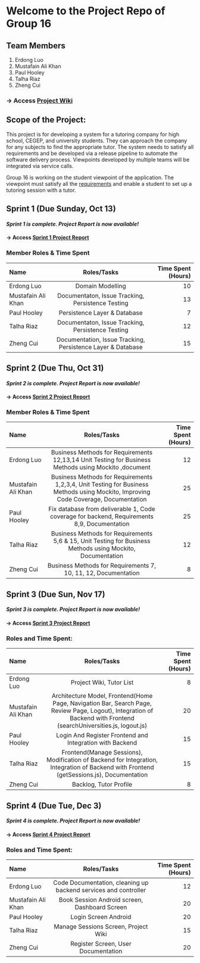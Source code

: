 # Welcome to the Project Repo of Group 16 
## Team Members

1. Erdong Luo
2. Mustafain Ali Khan
3. Paul Hooley
4. Talha Riaz
5. Zheng Cui

### -> Access [Project Wiki](https://github.com/McGill-ECSE321-Fall2019/project-group-16/wiki)
 
 ## Scope of the Project:
This project is for developing a system for a tutoring company for high school, CEGEP, and university students. They can approach the company for any subjects to find the appropriate tutor. The system needs to satisfy all requirements and be developed via a release pipeline to automate the software delivery process. Viewpoints developed by multiple teams will be integrated via service calls.

Group 16 is working on the student viewpoint of the application. The viewpoint must satisfy all the [requirements](https://github.com/McGill-ECSE321-Fall2019/project-group-16/wiki/System-Requirements) and enable a student to set up a tutoring session with a tutor. 
 
 ## Sprint 1 (Due Sunday, Oct 13)
 
 #### *Sprint 1 is complete. Project Report is now available!*
 #### -> Access [Sprint 1 Project Report](https://github.com/McGill-ECSE321-Fall2019/project-group-16/wiki/Project-Report-(Sprint-1))
 
 ### Member Roles & Time Spent
 
| Name | Roles/Tasks | Time Spent (Hours) | 
| :---         |     :---:      |          ---: |
| Erdong Luo         | Domain Modelling     | 10 |
| Mustafain Ali Khan     | Documentaton, Issue Tracking, Persistence Testing    | 13    |
| Paul Hooley        | Persistence Layer & Database       | 7      |
| Talha Riaz         | Documentaton, Issue Tracking, Persistence Testing       | 12      |
| Zheng Cui          | Documentation, Issue Tracking, Persistence Layer & Database       | 15      |

 ## Sprint 2 (Due Thu, Oct 31)
 
 #### *Sprint 2 is complete. Project Report is now available!*
 
 #### -> Access [Sprint 2 Project Report](https://github.com/McGill-ECSE321-Fall2019/project-group-16/wiki/Project-Report-(Sprint-2))
 
 ### Member Roles & Time Spent

| Name | Roles/Tasks | Time Spent (Hours) | 
| :---         |     :---:      |          ---: |
| Erdong Luo   |   Business Methods for Requirements 12,13,14 Unit Testing for Business Methods using Mockito ,document             |       12        |
| Mustafain Ali Khan |  Business Methods for Requirements 1,2,3,4, Unit Testing for Business Methods using Mockito, Improving Code Coverage, Documentation    |  25   |
| Paul Hooley        |    Fix database from deliverable 1, Code coverage for backend, Requirements 8,9, Documentation      |  25  |
| Talha Riaz         | Business Methods for Requirements 5,6 & 15, Unit Testing for Business Methods using Mockito, Documentation     |  12  |
| Zheng Cui          |  Business Methods for Requirements 7, 10, 11, 12, Documentation     |  8  |

## Sprint 3 (Due Sun, Nov 17)

#### *Sprint 3 is complete. Project Report is now available!*

#### -> Access [Sprint 3 Project Report](https://github.com/McGill-ECSE321-Fall2019/project-group-16/wiki/Project-Report-(Sprint-3))
### Roles and Time Spent:
| Name | Roles/Tasks | Time Spent (Hours) | 
| :---         |     :---:      |          ---: |
| Erdong Luo         |  Project Wiki, Tutor List  | 8   |
| Mustafain Ali Khan |  Architecture Model, Frontend(Home Page, Navigation Bar, Search Page, Review Page, Logout), Integration of Backend with Frontend (searchUniversities.js, logout.js)  |   20 |
| Paul Hooley        |  Login And Register Frontend and Integration with Backend    | 15   |
| Talha Riaz         |  Frontend(Manage Sessions), Modification of Backend for Integration, Integration of Backend with Frontend (getSessions.js), Documentation   |  15  |
| Zheng Cui          |    Backlog, Tutor Profile  |  8  |

## Sprint 4 (Due Tue, Dec 3)

#### *Sprint 4 is complete. Project Report is now available!*

#### -> Access [Sprint 4 Project Report](https://github.com/McGill-ECSE321-Fall2019/project-group-16/wiki/Project-Report-(Sprint-4))
### Roles and Time Spent:
| Name | Roles/Tasks | Time Spent (Hours) | 
| :---         |     :---:      |          ---: |
| Erdong Luo         |  Code Documentation, cleaning up backend services and controller   | 12   |
| Mustafain Ali Khan |  Book Session Android screen, Dashboard Screen  |   20 |
| Paul Hooley        |  Login Screen Android   | 20   |
| Talha Riaz         |  Manage Sessions Screen, Project Wiki  |  15  |
| Zheng Cui          |    Register Screen, User Documentation |  20  |
